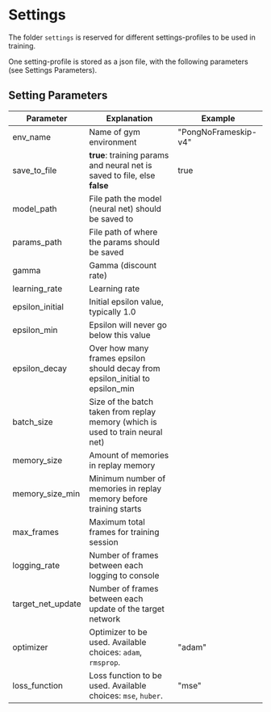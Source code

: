 # Settings
The folder `settings` is reserved for different settings-profiles to be used in training.

One setting-profile is stored as a json file, with the following parameters (see Settings Parameters).

## Setting Parameters

| Parameter         | Explanation                                                                    | Example              |
|-------------------|--------------------------------------------------------------------------------|----------------------|
| env_name          | Name of gym environment                                                        | "PongNoFrameskip-v4" |
| save_to_file      | **true**: training params and neural net is saved to file, else **false**      | true                 |
| model_path        | File path the model (neural net) should be saved to                            |                      |
| params_path       | File path of where the params should be saved                                  |                      |
| gamma             | Gamma (discount rate)                                                          |                      |
| learning_rate     | Learning rate                                                                  |                      |
| epsilon_initial   | Initial epsilon value, typically 1.0                                           |                      |
| epsilon_min       | Epsilon will never go below this value                                         |                      |
| epsilon_decay     | Over how many frames epsilon should decay from epsilon_initial to epsilon_min  |                      |
| batch_size        | Size of the batch taken from replay memory (which is used to train neural net) |                      |
| memory_size       | Amount of memories in replay memory                                            |                      |
| memory_size_min   | Minimum number of memories in replay memory before training starts             |                      |
| max_frames        | Maximum total frames for training session                                      |                      |
| logging_rate      | Number of frames between each logging to console                               |                      |
| target_net_update | Number of frames between each update of the target network                     |                      |
| optimizer         | Optimizer to be used. Available choices: `adam`, `rmsprop`.                    | "adam"               |
| loss_function     | Loss function to be used. Available choices: `mse`, `huber`.                   | "mse"                |

 